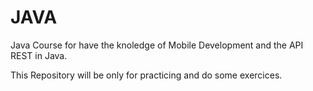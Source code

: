 # JAVA
 Java Course for have the knoledge of Mobile Development and the API REST in Java.

 This Repository will be only for practicing and do some exercices.
